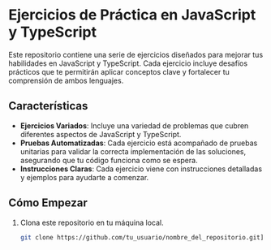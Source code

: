 # Ejercicios de Práctica en JavaScript y TypeScript

Este repositorio contiene una serie de ejercicios diseñados para mejorar tus habilidades en JavaScript y TypeScript. Cada ejercicio incluye desafíos prácticos que te permitirán aplicar conceptos clave y fortalecer tu comprensión de ambos lenguajes.

## Características

- **Ejercicios Variados**: Incluye una variedad de problemas que cubren diferentes aspectos de JavaScript y TypeScript.
- **Pruebas Automatizadas**: Cada ejercicio está acompañado de pruebas unitarias para validar la correcta implementación de las soluciones, asegurando que tu código funciona como se espera.
- **Instrucciones Claras**: Cada ejercicio viene con instrucciones detalladas y ejemplos para ayudarte a comenzar.

## Cómo Empezar

1. Clona este repositorio en tu máquina local.
   ```bash
   git clone https://github.com/tu_usuario/nombre_del_repositorio.git](https://github.com/JuanPDN/challenge-ts-js
